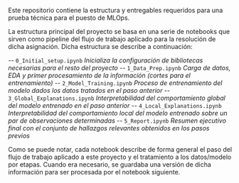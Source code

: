 Este repositorio contiene la estructura y entregables requeridos para una prueba técnica para el puesto de MLOps.

La estructura principal del proyecto se basa en una serie de notebooks que sirven como pipeline del flujo de trabajo aplicado para la resolución de dicha asignación. Dicha estructura se describe a continuación:

-- `0_Initial_setup.ipynb` 
    *Inicializa la configuración de bibliotecas necesarias para el resto del proyecto*
-- `1_Data_Prep.ipynb`
    *Carga de datos, EDA y primer procesamiento de la información (cortes para el entrenamiento)*
-- `2_Model_Training.ipynb`
    *Proceso de entrenamiento del modelo dados los datos tratados en el paso anterior*
-- `3_Global_Explanations.ipynb`
    *Interpretabilidad del comportamiento global del modelo entrenado en el paso anterior*
-- `4_Local_Explanations.ipynb`
    *Interpretabilidad del comportamiento local del modelo entrenado sobre un par de observaciones determinadas*
-- `5_Report.ipynb`
    *Resumen ejecutivo final con el conjunto de hallazgos relevantes obtenidos en los pasos previos*

Como se puede notar, cada notebook describe de forma general el paso del flujo de trabajo aplicado a este proyecto y el tratamiento a los datos/modelo por etapas. Cuando era necesario, se guardaba una versión de dicha información para ser procesada por el notebook siguiente.




